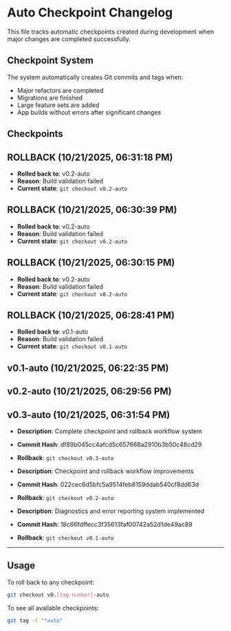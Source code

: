 # Auto Checkpoint Changelog

This file tracks automatic checkpoints created during development when major changes are completed successfully.

## Checkpoint System

The system automatically creates Git commits and tags when:
- Major refactors are completed
- Migrations are finished
- Large feature sets are added
- App builds without errors after significant changes

## Checkpoints
## ROLLBACK (10/21/2025, 06:31:18 PM)
- **Rolled back to**: v0.2-auto
- **Reason**: Build validation failed
- **Current state**: `git checkout v0.2-auto`

## ROLLBACK (10/21/2025, 06:30:39 PM)
- **Rolled back to**: v0.2-auto
- **Reason**: Build validation failed
- **Current state**: `git checkout v0.2-auto`

## ROLLBACK (10/21/2025, 06:30:15 PM)
- **Rolled back to**: v0.2-auto
- **Reason**: Build validation failed
- **Current state**: `git checkout v0.2-auto`

## ROLLBACK (10/21/2025, 06:28:41 PM)
- **Rolled back to**: v0.1-auto
- **Reason**: Build validation failed
- **Current state**: `git checkout v0.1-auto`


## v0.1-auto (10/21/2025, 06:22:35 PM)
## v0.2-auto (10/21/2025, 06:29:56 PM)
## v0.3-auto (10/21/2025, 06:31:54 PM)
- **Description**: Complete checkpoint and rollback workflow system
- **Commit Hash**: df89b045cc4afcd5c657668a2910b3b50c48cd29
- **Rollback**: `git checkout v0.3-auto`

- **Description**: Checkpoint and rollback workflow improvements
- **Commit Hash**: 022cec6d5bfc5a9514feb8159ddab540cf8dd63d
- **Rollback**: `git checkout v0.2-auto`

- **Description**: Diagnostics and error reporting system implemented
- **Commit Hash**: 18c66fdffecc3f35613faf00742a52d1de49ac89
- **Rollback**: `git checkout v0.1-auto`

---

## Usage

To roll back to any checkpoint:
```bash
git checkout v0.[tag-number]-auto
```

To see all available checkpoints:
```bash
git tag -l "*auto"
```
